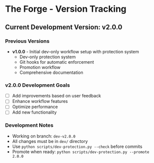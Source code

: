 # The Forge - Version Tracking

## Current Development Version: v2.0.0

### Previous Versions
- **v1.0.0** - Initial dev-only workflow setup with protection system
  - Dev-only protection system
  - Git hooks for automatic enforcement
  - Promotion workflow
  - Comprehensive documentation

### v2.0.0 Development Goals
- [ ] Add improvements based on user feedback
- [ ] Enhance workflow features
- [ ] Optimize performance
- [ ] Add new functionality

### Development Notes
- Working on branch: `dev-v2.0.0`
- All changes must be in `dev/` directory
- Use `python scripts/dev-protection.py --check` before commits
- Promote when ready: `python scripts/dev-protection.py --promote 2.0.0` 